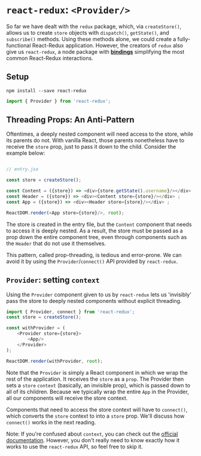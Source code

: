 # `react-redux`: `<Provider/>`

So far we have dealt with the `redux` package, which, via `createStore()`,
allows us to create `store` objects with `dispatch()`, `getState()`, and
`subscribe()` methods. Using these methods alone, we could create a fully-
functional React-Redux application. However, the creators of `redux` also give
us `react-redux`, a node package with [**bindings**][bindings] simplifying the most common React-Redux interactions.

## Setup

```
npm install --save react-redux
```

```js
import { Provider } from 'react-redux';

```

## Threading Props: An Anti-Pattern

Oftentimes, a deeply nested component will need access to the store, while its
parents do not. With vanilla React, those parents nonetheless have to receive
the `store` prop, just to pass it down to the child. Consider the example below:

```js

// entry.jsx

const store = createStore();

const Content = ({store}) => <div>{store.getState().username}/></div> ;
const Header = ({store}) => <div><Content store={store}/></div> ;
const App = ({store}) => <div><Header store={store}/></div> ;

ReactDOM.render(<App store={store}/>, root);

```

The store is created in the entry file, but the `Content` component that needs
to access it is deeply nested. As a result, the store must be passed as a prop
down the entire component tree, even through components such as the `Header`
that do not use it themselves.

This pattern, called prop-threading, is tedious and error-prone. We can avoid
it by using the `Provider`/`connect()` API provided by `react-redux`.

## `Provider`: setting `context`

Using the `Provider` component given to us by `react-redux` lets us 'invisibly'
pass the store to deeply nested components without explicit threading.

```js
import { Provider, connect } from 'react-redux';
const store = createStore();

const withProvider = (
	<Provider store={store}>
		<App/>
	</Provider>
);

ReactDOM.render(withProvider, root);
```

Note that the `Provider` is simply a React component in which we wrap the rest
of the application. It receives the `store` as a `prop`. The Provider then sets
a `store` `context` (basically, an invisible prop), which is passed down to all
of its children. Because we typically wrap the entire `App` in the Provider, all
our components will receive the store context. 

Components that need to access the store context will have to `connect()`, which converts the `store` context to into a `store` prop. We'll discuss how `connect()` works in the next reading.

Note: If you're confused about `context`, you can check out the
[official documentation][context]. However, you don't really need to know exactly how it works to use the `react-redux` API, so feel free to skip it.

[context]: https://facebook.github.io/react/docs/context.html
[bindings]: https://en.wikipedia.org/wiki/Language_binding
